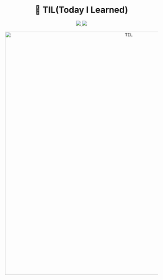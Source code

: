 

<h1 align="center">📝 TIL(Today I Learned)</h1>

<div align="center">
    <a href="https://app.netlify.com/sites/younho9-til/deploys" target="_blank"> 
        <img art="Netlify Status" src="https://api.netlify.com/api/v1/badges/1e35c998-4b16-4905-930a-b3621572c080/deploy-status"/>
    </a>
    <a href="https://hits.seeyoufarm.com">
        <img art="Hits" src="https://hits.seeyoufarm.com/api/count/incr/badge.svg?url=https%3A%2F%2Fgithub.com%2Fyounho9%2FTIL"/>
    </a>
</div>

<br>


<div align="center">
    <kbd>
        <a href="https://til.younho9.dev">
            <img width="800" alt="TIL" src="https://user-images.githubusercontent.com/48426991/94286445-f986f900-ff8f-11ea-8308-af62b10c8693.png">
        </a>
    </kbd>
</div>
